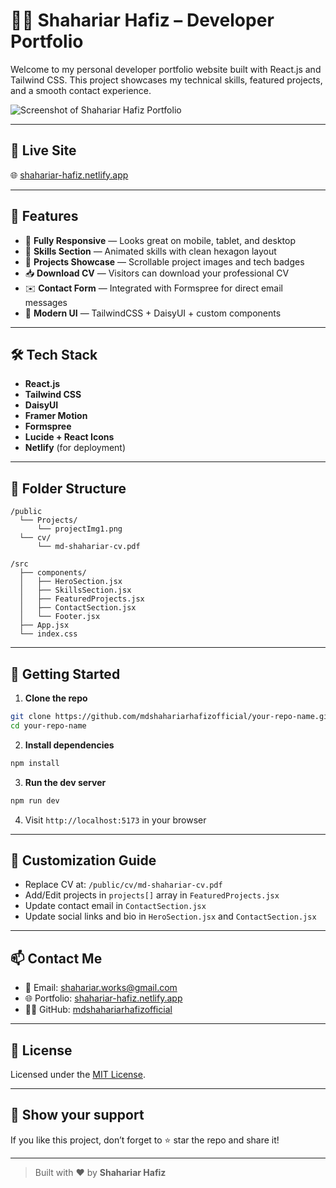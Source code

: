 
# 🧑‍💻 Shahariar Hafiz – Developer Portfolio

Welcome to my personal developer portfolio website built with React.js and Tailwind CSS. This project showcases my technical skills, featured projects, and a smooth contact experience.

![Screenshot of Shahariar Hafiz Portfolio](https://i.postimg.cc/HL1NHMHT/screencapture-shahariar-hafiz-netlify-app-2025-06-30-18-59-12.png)

---

## 🔗 Live Site

🌐 [shahariar-hafiz.netlify.app](https://shahariar-hafiz.netlify.app)

---

## 📌 Features

- 🎯 **Fully Responsive** — Looks great on mobile, tablet, and desktop
- 🧠 **Skills Section** — Animated skills with clean hexagon layout
- 💼 **Projects Showcase** — Scrollable project images and tech badges
- 📥 **Download CV** — Visitors can download your professional CV
- ✉️ **Contact Form** — Integrated with Formspree for direct email messages
- 🎨 **Modern UI** — TailwindCSS + DaisyUI + custom components

---

## 🛠 Tech Stack

- **React.js**
- **Tailwind CSS**
- **DaisyUI**
- **Framer Motion**
- **Formspree**
- **Lucide + React Icons**
- **Netlify** (for deployment)

---

## 🧩 Folder Structure

```
/public
  └── Projects/
      └── projectImg1.png
  └── cv/
      └── md-shahariar-cv.pdf

/src
  ├── components/
  │   ├── HeroSection.jsx
  │   ├── SkillsSection.jsx
  │   ├── FeaturedProjects.jsx
  │   ├── ContactSection.jsx
  │   └── Footer.jsx
  ├── App.jsx
  └── index.css
```

---

## 🚀 Getting Started

1. **Clone the repo**
```bash
git clone https://github.com/mdshahariarhafizofficial/your-repo-name.git
cd your-repo-name
```

2. **Install dependencies**
```bash
npm install
```

3. **Run the dev server**
```bash
npm run dev
```

4. Visit `http://localhost:5173` in your browser

---

## 📝 Customization Guide

- Replace CV at: `/public/cv/md-shahariar-cv.pdf`
- Add/Edit projects in `projects[]` array in `FeaturedProjects.jsx`
- Update contact email in `ContactSection.jsx`
- Update social links and bio in `HeroSection.jsx` and `ContactSection.jsx`

---

## 📫 Contact Me

- 📧 Email: [shahariar.works@gmail.com](mailto:shahariar.works@gmail.com)
- 🌐 Portfolio: [shahariar-hafiz.netlify.app](https://shahariar-hafiz.netlify.app)
- 🧑‍💻 GitHub: [mdshahariarhafizofficial](https://github.com/mdshahariarhafizofficial)

---

## 📄 License

Licensed under the [MIT License](LICENSE).

---

## 🌟 Show your support

If you like this project, don’t forget to ⭐️ star the repo and share it!

---

> Built with ❤️ by **Shahariar Hafiz**
